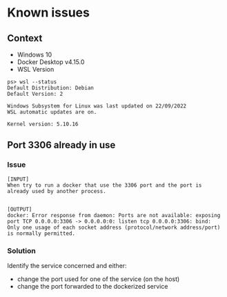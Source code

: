 # Known issues

## Context

* Windows 10
* Docker Desktop v4.15.0
* WSL Version

```
ps> wsl --status
Default Distribution: Debian
Default Version: 2

Windows Subsystem for Linux was last updated on 22/09/2022
WSL automatic updates are on.

Kernel version: 5.10.16
```

## Port 3306 already in use

### Issue

```
[INPUT]
When try to run a docker that use the 3306 port and the port is already used by another process.


[OUTPUT]
docker: Error response from daemon: Ports are not available: exposing port TCP 0.0.0.0:3306 -> 0.0.0.0:0: listen tcp 0.0.0.0:3306: bind: Only one usage of each socket address (protocol/network address/port) is normally permitted.
```

### Solution

Identify the service concerned and either:
* change the port used for one of the service (on the host)
* change the port forwarded to the dockerized service